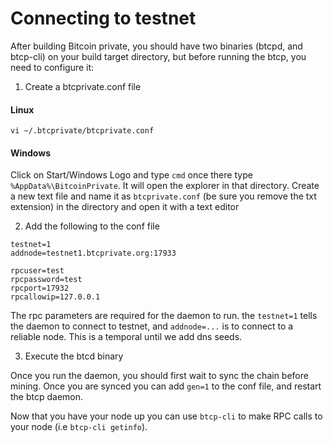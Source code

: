 
Connecting to testnet
==========================================================

After building Bitcoin private, you should have two binaries (btcpd, and btcp-cli) on your build target directory, but before running the btcp, you need to configure it:

1. Create a btcprivate.conf file

#### Linux 

```
vi ~/.btcprivate/btcprivate.conf
```

#### Windows

Click on Start/Windows Logo and type `cmd` once there type `%AppData%\BitcoinPrivate`. It will open the explorer in that directory. Create a new text file and name it as `btcprivate.conf` (be sure you remove the txt extension) in the directory and open it with a text editor

2. Add the following to the conf file

```
testnet=1
addnode=testnet1.btcprivate.org:17933

rpcuser=test
rpcpassword=test
rpcport=17932
rpcallowip=127.0.0.1

```

The rpc parameters are required for the daemon to run. the `testnet=1` tells the daemon to connect to testnet, and `addnode=...` is to connect to a reliable node. This is a temporal until we add dns seeds.

3. Execute the btcd binary

Once you run the daemon, you should first wait to sync the chain before mining. Once you are synced you can add `gen=1` to the conf file, and restart the btcp daemon.

Now that you have your node up you can use `btcp-cli` to make RPC calls to your node (i.e `btcp-cli getinfo`).

